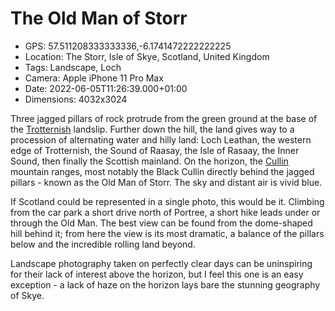 # The Old Man of Storr

- GPS: 57.511208333333336,-6.1741472222222225
- Location: The Storr, Isle of Skye, Scotland, United Kingdom
- Tags: Landscape, Loch
- Camera: Apple iPhone 11 Pro Max
- Date: 2022-06-05T11:26:39.000+01:00
- Dimensions: 4032x3024

Three jagged pillars of rock protrude from the green ground at the base of the [Trotternish](https://en.wikipedia.org/wiki/Trotternish) landslip. Further down the hill, the land gives way to a procession of alternating water and hilly land: Loch Leathan, the western edge of Trotternish, the Sound of Raasay, the Isle of Rasaay, the Inner Sound, then finally the Scottish mainland. On the horizon, the [Cullin](https://en.wikipedia.org/wiki/Cuillin) mountain ranges, most notably the Black Cullin directly behind the jagged pillars - known as the Old Man of Storr. The sky and distant air is vivid blue.

If Scotland could be represented in a single photo, this would be it. Climbing from the car park a short drive north of Portree, a short hike leads under or through the Old Man. The best view can be found from the dome-shaped hill behind it; from here the view is its most dramatic, a balance of the pillars below and the incredible rolling land beyond.

Landscape photography taken on perfectly clear days can be uninspiring for their lack of interest above the horizon, but I feel this one is an easy exception - a lack of haze on the horizon lays bare the stunning geography of Skye.
